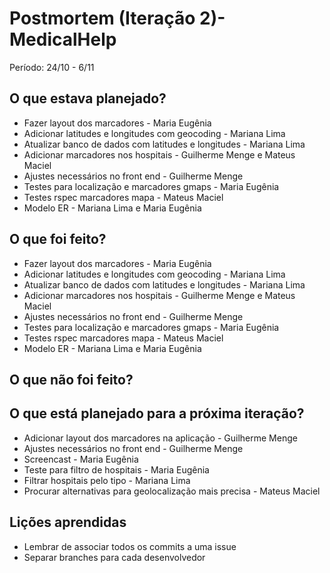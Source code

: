 # Postmortem (Iteração 2)- MedicalHelp

Período: 24/10 - 6/11

## O que estava planejado? 
* Fazer layout dos marcadores - Maria Eugênia
* Adicionar latitudes e longitudes com geocoding - Mariana Lima
* Atualizar banco de dados com latitudes e longitudes - Mariana Lima
* Adicionar marcadores nos hospitais - Guilherme Menge e Mateus Maciel
* Ajustes necessários no front end - Guilherme Menge
* Testes para localização e marcadores gmaps - Maria Eugênia
* Testes rspec marcadores mapa - Mateus Maciel
* Modelo ER - Mariana Lima e Maria Eugênia

## O que foi feito?
* Fazer layout dos marcadores - Maria Eugênia
* Adicionar latitudes e longitudes com geocoding - Mariana Lima
* Atualizar banco de dados com latitudes e longitudes - Mariana Lima
* Adicionar marcadores nos hospitais - Guilherme Menge e Mateus Maciel
* Ajustes necessários no front end - Guilherme Menge
* Testes para localização e marcadores gmaps - Maria Eugênia
* Testes rspec marcadores mapa - Mateus Maciel
* Modelo ER - Mariana Lima e Maria Eugênia

## O que não foi feito?

## O que está planejado para a próxima iteração? 
* Adicionar layout dos marcadores na aplicação - Guilherme Menge
* Ajustes necessários no front end - Guilherme Menge
* Screencast - Maria Eugênia
* Teste para filtro de hospitais - Maria Eugênia
* Filtrar hospitais pelo tipo - Mariana Lima
* Procurar alternativas para geolocalização mais precisa - Mateus Maciel

## Lições aprendidas
* Lembrar de associar todos os commits a uma issue
* Separar branches para cada desenvolvedor
